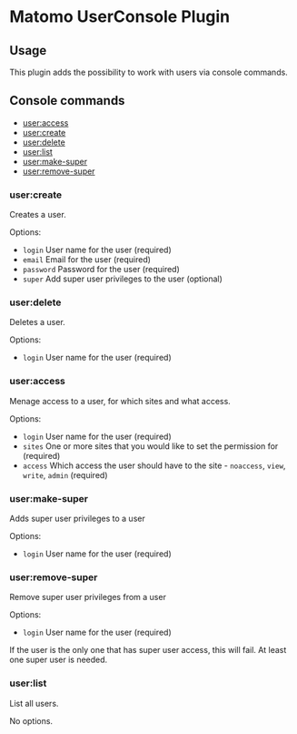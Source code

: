 # Matomo UserConsole Plugin

## Usage

This plugin adds the possibility to work with users via console commands.

## Console commands

* [user:access](#usercreate) 
* [user:create](#usercreate)
* [user:delete](#userdelete) 
* [user:list](#userlist)
* [user:make-super](#makesuper)
* [user:remove-super](#removesuper)

### <a name=usercreate>user:create</a>

Creates a user.

Options:

* `login` User name for the user (required)
* `email` Email for the user (required)
* `password` Password for the user (required)
* `super` Add super user privileges to the user (optional)

### <a name=userdelete>user:delete</a>

Deletes a user. 

Options: 

* `login` User name for the user (required)

 ### <a name=useraccess>user:access</a>

Menage access to a user, for which sites and what access.

Options:

* `login` User name for the user (required)
* `sites` One or more sites that you would like to set the permission for (required)
* `access` Which access the user should have to the site - `noaccess`, `view`, `write`, `admin` (required)

### <a name=makesuper>user:make-super</a>

Adds super user privileges to a user

Options:

* `login` User name for the user (required)

### <a name=removesuper>user:remove-super</a>

Remove super user privileges from a user

Options:

- `login` User name for the user (required)

If the user is the only one that has super user access, this will fail. At least one super user is needed.

### <a name=userlist>user:list</a>

List all users.

No options.

